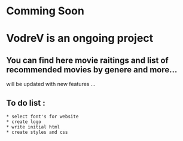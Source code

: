 # Comming Soon
# VodreV is an ongoing project 

## You can find here movie raitings and list of recommended movies by genere and more...

will be updated with new features ...

## To do list : 
    * select font's for website 
    * create logo 
    * write initial html 
    * create styles and css 
    